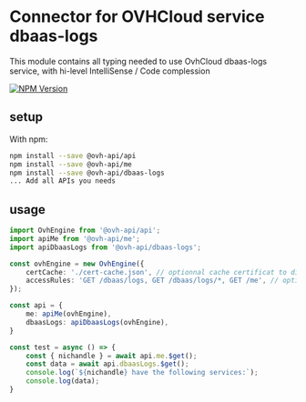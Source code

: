 # Connector for OVHCloud service dbaas-logs

This module contains all typing needed to use OvhCloud dbaas-logs service, with hi-level IntelliSense / Code complession

[![NPM Version](https://img.shields.io/npm/v/@ovh-api/dbaas-logs.svg?style=flat)](https://www.npmjs.org/package/@ovh-api/dbaas-logs)

## setup

With npm:
````bash
npm install --save @ovh-api/api
npm install --save @ovh-api/me
npm install --save @ovh-api/dbaas-logs
... Add all APIs you needs
````

## usage

````typescript
import OvhEngine from '@ovh-api/api';
import apiMe from '@ovh-api/me';
import apiDbaasLogs from '@ovh-api/dbaas-logs';

const ovhEngine = new OvhEngine({ 
    certCache: './cert-cache.json', // optionnal cache certificat to disk
    accessRules: 'GET /dbaas/logs, GET /dbaas/logs/*, GET /me', // optionnal limit the requested privileges.
});

const api = {
    me: apiMe(ovhEngine),
    dbaasLogs: apiDbaasLogs(ovhEngine),
}

const test = async () => {
    const { nichandle } = await api.me.$get();
    const data = await api.dbaasLogs.$get();
    console.log(`${nichandle} have the following services:`);
    console.log(data);
}

````